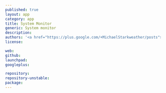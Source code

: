 ```yaml
---
published: true
layout: app
category: app
title: System Monitor
generic: System monitor
description: 
authors: '<a href="https://plus.google.com/+MichaelStarkweather/posts">Michael Starkweather</a>'
license:

web:
github:
launchpad:
googleplus:

repository:
repository-unstable:
package:
---
```

